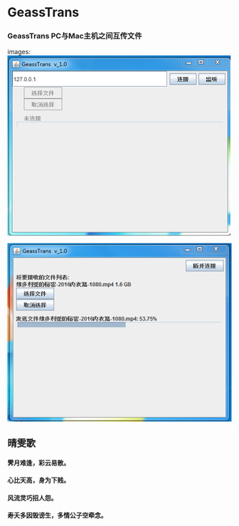 # GeassTrans
### GeassTrans  PC与Mac主机之间互传文件




images: 
![alt text](https://github.com/siwangqishiq/GeassTrans/blob/master/extra/main.png "main")

![alt text](https://github.com/siwangqishiq/GeassTrans/blob/master/extra/send.png "work")


## 晴雯歌

#### 霁月难逢，彩云易散。
#### 心比天高，身为下贱。
#### 风流灵巧招人怨。
#### 寿夭多因毁谤生，多情公子空牵念。



